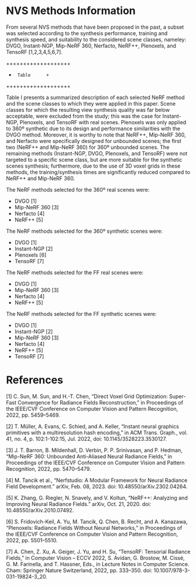 # NVS Methods Information

From several NVS methods that have been proposed in the past, a subset was selected according to the synthesis performance, training and synthesis speed, and suitability to the considered scene classes, nameley: DVGO, Instant-NGP, Mip-NeRF 360, Nerfacto, NeRF++, Plenoxels, and TensoRF [1,2,3,4,5,6,7].

+++++++++++++++++++
+      Table      +
+++++++++++++++++++

Table I presents a summarized description of each selected NeRF method and the scene classes to which they were applied in this paper. Scene classes for which the resulting view synthesis quality was far below acceptable, were excluded from the study; this was the case for Instant-NGP, Plenoxels, and TensoRF with real scenes. Plenoxels was only applied to 360º synthetic due to its design and performance similarities with the DVGO method. Moreover, it is worthy to note that NeRF++, Mip-NeRF 360, and Nerfacto were specifically designed for unbounded scenes; the first two (NeRF++ and Mip-NeRF 360) for 360º unbounded scenes. The remaining methods (Instant-NGP, DVGO, Plenoxels, and TensoRF) were not targeted to a specific scene class, but are more suitable for the synthetic scenes synthesis; furthermore, due to the use of 3D voxel grids in these methods, the training/synthesis times are significantly reduced compared to NeRF++ and Mip-NeRF 360.

The NeRF methods selected for the 360º real scenes were:
+ DVGO [1]
+ Mip-NeRF 360 [3]
+ Nerfacto [4]
+ NeRF++ [5] 

The NeRF methods selected for the 360º synthetic scenes were:
+ DVGO [1]
+ Instant-NGP [2]
+ Plenoxels [6]
+ TensoRF [7]

The NeRF methods selected for the FF real scenes were:
+ DVGO [1]
+ Mip-NeRF 360 [3]
+ Nerfacto [4]
+ NeRF++ [5] 

The NeRF methods selected for the FF synthetic scenes were:
+ DVGO [1]
+ Instant-NGP [2]
+ Mip-NeRF 360 [3]
+ Nerfacto [4]
+ NeRF++ [5] 
+ TensoRF [7]

# References

[1] C. Sun, M. Sun, and H.-T. Chen, “Direct Voxel Grid Optimization: Super-Fast Convergence for Radiance Fields Reconstruction,” in Proceedings of the IEEE/CVF Conference on Computer Vision and Pattern Recognition, 2022, pp. 5459–5469.

[2] T. Müller, A. Evans, C. Schied, and A. Keller, “Instant neural graphics primitives with a multiresolution hash encoding,” in ACM Trans. Graph., vol. 41, no. 4, p. 102:1-102:15, Jul. 2022, doi: 10.1145/3528223.3530127.

[3] J. T. Barron, B. Mildenhall, D. Verbin, P. P. Srinivasan, and P. Hedman, “Mip-NeRF 360: Unbounded Anti-Aliased Neural Radiance Fields,” in Proceedings of the IEEE/CVF Conference on Computer Vision and Pattern Recognition, 2022, pp. 5470–5479.

[4] M. Tancik et al., “Nerfstudio: A Modular Framework for Neural Radiance Field Development.” arXiv, Feb. 08, 2023. doi: 10.48550/arXiv.2302.04264.

[5] K. Zhang, G. Riegler, N. Snavely, and V. Koltun, “NeRF++: Analyzing and Improving Neural Radiance Fields.” arXiv, Oct. 21, 2020. doi: 10.48550/arXiv.2010.07492.

[6] S. Fridovich-Keil, A. Yu, M. Tancik, Q. Chen, B. Recht, and A. Kanazawa, “Plenoxels: Radiance Fields Without Neural Networks,” in Proceedings of the IEEE/CVF Conference on Computer Vision and Pattern Recognition, 2022, pp. 5501–5510.

[7] A. Chen, Z. Xu, A. Geiger, J. Yu, and H. Su, “TensoRF: Tensorial Radiance Fields,” in Computer Vision – ECCV 2022, S. Avidan, G. Brostow, M. Cissé, G. M. Farinella, and T. Hassner, Eds., in Lecture Notes in Computer Science. Cham: Springer Nature Switzerland, 2022, pp. 333–350. doi: 10.1007/978-3-031-19824-3_20.